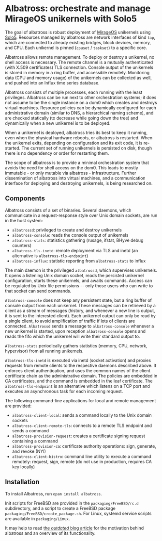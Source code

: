 # Albatross: orchestrate and manage MirageOS unikernels with Solo5

The goal of albatross is robust deployment of [MirageOS](https://mirage.io)
unikernels using [Solo5](https://github.com/solo5/solo5). Resources managed
by albatross are network interfaces of kind `tap`, which are connected to
already existing bridges, block devices, memory, and CPU. Each unikernel is
pinned (`cpuset` / `taskset`) to a specific core.

Albatross allows remote management. To deploy or destroy a unikernel, no shell
access is necessary. The remote channel is a mutually authenticated (with X.509
certificates) TLS connection. Console output of the unikernels is stored in
memory in a ring buffer, and accessible remotely. Monitoring data (CPU and
memory usage) of the unikernels can be collected as well, and pushed into an
Influx time series database.

Albatross consists of multiple processes, each running with the least
privileges. Albatross can be run next to other orchestration systems; it does
not assume to be the single instance on a dom0 which creates and destroys
virtual machines. Resource policies can be dynamically configured for each
administrative domain (similar to DNS, a hierarchical naming scheme), and are 
checked statically (to decrease while going down the tree)
and dynamically when a new unikernel is to be deployed.

When a unikernel is deployed, albatross tries its best to keep it
running, even when the physical hardware reboots, or albatross is restarted.
When the unikernel exits, depending on configuration and its exit code, it is
re-started. The current set of running unikernels is persisted on disk, though
there is no dependency or order for restarting them.

The scope of albatross is to provide a minimal orchestration system that avoids
the need for shell access on the dom0. This leads to mostly immutable - or only
mutable via albatross - infrastructure. Further dissemination of albatross into
virtual machines, and a communication interface for deploying and destroying
unikernels, is being researched on.

## Components

Albatross consists of a set of binaries. Several daemons, which communicate in a
request-response style over Unix domain sockets, are run in the host system:
- `albatrossd`: privileged to create and destroy unikernels
- `albatross-console`: reads the console output of unikernels
- `albatross-stats`: statistics gathering (rusage, ifstat, BHyve debug counters)
- `albatross-tls-inetd`: remote deployment via TLS and inetd (an alternative is `albatross-tls-endpoint`)
- `albatross-influx`: statistic reporting from `albatross-stats` to influx

The main daemon is the privileged `albatrossd`, which supervises unikernels. It opens
a listening Unix domain socket, reads the persisted unikernel configuration,
starts these unikernels, and awaits commands. Access can be regulated by Unix
file permissions -- only those users who can write to that socket can send
commands.

`Albatross-console` does not keep any persistent state, but a ring buffer of console
output from each unikernel. These messages can be retrieved by a client as a
stream of messages (history, and whenever a new line is output, it is sent to
the interested client). Each unikernel output can only be read by a single
client, to avoid amplification of traffic if lots of clients are connected.
`Albatrossd` sends a message to `albatross-console` whenever a new unikernel is started,
upon reception `albatross-console` opens and reads the fifo which the unikernel will
write their standard output to.

`Albatross-stats` periodically gathers statistics (memory, CPU, network, hypervisor)
from all running unikernels.

`Albatross-tls-inetd` is executed via inetd (socket activation) and proxies
requests from remote clients to the respective daemons described above. It
enforces client authentication, and uses the common names of the client
certificate chain as the administrative domain. The policies are embedded in CA
certificates, and the command is embedded in the leaf certificate. The
`albatross-tls-endpoint` is an alternative which listens on a TCP port and
executes an asynchronous task for each incoming request.

The following command-line applications for local and remote management are provided:
- `albatross-client-local`: sends a command locally to the Unix domain sockets
- `albatross-client-remote-tls`: connects to a remote TLS endpoint and sends a command
- `albatross-provision-request`: creates a certificate signing request containing a command
- `albatross-provision-ca`: certificate authority operations: sign, generate, and revoke (NYI)
- `albatross-client-bistro`: command line utility to execute a command remotely: request, sign, remote (do not use in production, requires CA key locally)

## Installation

To install Albatross, run `opam install albatross`.

Init scripts for FreeBSD are provided in the `packaging/FreeBSD/rc.d`
subdirectory, and a script to create a FreeBSD package
`packaging/FreeBSD/create_package.sh`.
For Linux, systemd service scripts are available in `packaging/Linux`.

It may help to read [the _outdated_ blog article](https://hannes.nqsb.io/Posts/VMM)
for the motivation behind albatross and an overview of its functionality.

